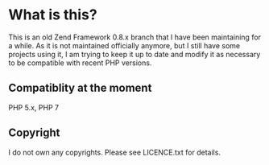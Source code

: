 What is this?
==============

This is an old Zend Framework 0.8.x branch that I have been maintaining for a while. As it is not maintained officially anymore, but I still have some projects using it, I am trying to keep it up to date and modify it as necessary to be compatible with recent PHP versions.

Compatiblity at the moment
--------------

PHP 5.x, PHP 7

Copyright
--------------

I do not own any copyrights. Please see LICENCE.txt for details.
